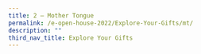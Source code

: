 ```yaml
---
title: 2 – Mother Tongue
permalink: /e-open-house-2022/Explore-Your-Gifts/mt/
description: ""
third_nav_title: Explore Your Gifts
---
```

